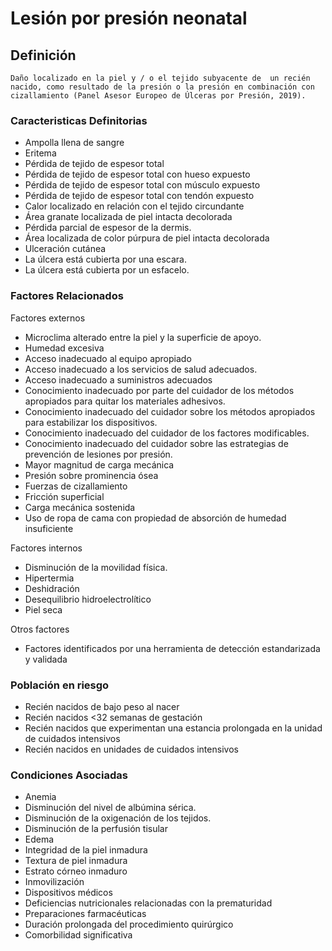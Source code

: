 # Lesión por presión neonatal
## Definición
	Daño localizado en la piel y / o el tejido subyacente de  un recién nacido, como resultado de la presión o la presión en combinación con cizallamiento (Panel Asesor Europeo de Úlceras por Presión, 2019).

### Caracteristicas Definitorias
- Ampolla llena de sangre   
- Eritema   
- Pérdida de tejido de espesor 
total  
- Pérdida de tejido de espesor 
total con hueso expuesto   
- Pérdida de tejido de espesor 
total con músculo expuesto   
- Pérdida de tejido de espesor 
total con tendón expuesto    
- Calor localizado en relación con 
el tejido circundante   
- Área granate localizada de piel 
intacta decolorada   
- Pérdida parcial de espesor de la dermis.   
- Área localizada de color púrpura 
de piel intacta decolorada   
- Ulceración cutánea   
- La úlcera está cubierta por una escara.   
- La úlcera está cubierta por un esfacelo.

### Factores Relacionados
Factores externos   
- Microclima alterado entre la piel y 
la superficie de apoyo.   
- Humedad excesiva   
- Acceso inadecuado al equipo 
apropiado   
- Acceso inadecuado a los 
servicios de salud adecuados.   
- Acceso inadecuado a suministros 
adecuados   
- Conocimiento inadecuado por parte 
del cuidador de los métodos 
apropiados para quitar los 
materiales adhesivos.   
- Conocimiento inadecuado del 
cuidador sobre los métodos 
apropiados para estabilizar los 
dispositivos.   
- Conocimiento inadecuado del 
cuidador de los factores 
modificables.   
- Conocimiento inadecuado del 
cuidador sobre las estrategias 
de prevención de lesiones por 
presión.   
- Mayor magnitud de carga 
mecánica   
- Presión sobre prominencia ósea   
- Fuerzas de cizallamiento   
- Fricción superficial   
- Carga mecánica sostenida   
- Uso de ropa de cama con 
propiedad de absorción de 
humedad insuficiente   
 
Factores internos   
- Disminución de la movilidad física.  
- Hipertermia   
- Deshidración  
- Desequilibrio hidroelectrolítico   
- Piel seca  
 
Otros factores   
- Factores identificados por una 
herramienta de detección 
estandarizada y validada

### Población en riesgo
- Recién nacidos de bajo peso al 
nacer   
- Recién nacidos <32 semanas de 
gestación   
- Recién nacidos que experimentan 
una estancia prolongada en la 
unidad de cuidados intensivos   
- Recién nacidos en unidades de 
cuidados intensivos

### Condiciones Asociadas
- Anemia   
- Disminución del nivel de albúmina 
sérica.   
- Disminución de la oxigenación de 
los tejidos.   
- Disminución de la perfusión 
tisular   
- Edema   
- Integridad de la piel inmadura   
- Textura de piel inmadura   
- Estrato córneo inmaduro    
- Inmovilización   
- Dispositivos médicos   
- Deficiencias nutricionales 
relacionadas con la 
prematuridad   
- Preparaciones farmacéuticas   
- Duración prolongada del 
procedimiento quirúrgico   
- Comorbilidad significativa  
